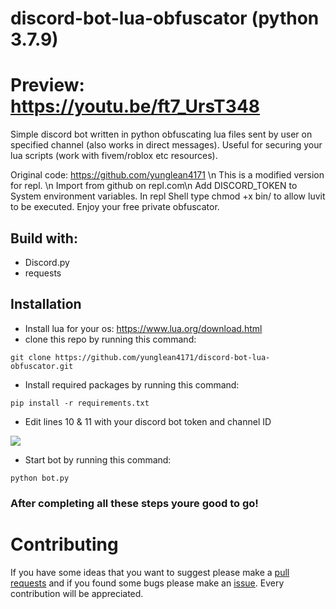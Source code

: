 # discord-bot-lua-obfuscator (python 3.7.9)

# Preview: https://youtu.be/ft7_UrsT348

Simple discord bot written in python obfuscating lua files sent by user on specified channel (also works in direct messages). 
Useful for securing your lua scripts (work with fivem/roblox etc resources).

Original code: https://github.com/yunglean4171 \n
This is a modified version for repl. \n
Import from github on repl.com\n
Add DISCORD_TOKEN to System environment variables.
In repl Shell type chmod +x bin/ to allow luvit to be executed.
Enjoy your free private obfuscator.

## Build with:
- Discord.py 
- requests

## Installation
- Install lua for your os: https://www.lua.org/download.html
- clone this repo by running this command: 
```
git clone https://github.com/yunglean4171/discord-bot-lua-obfuscator.git
```
- Install required packages by running this command:
```
pip install -r requirements.txt
```
- Edit lines 10 & 11 with your discord bot token and channel ID

![](https://i.imgur.com/rmBojkN.png)
- Start bot by running this command:
```
python bot.py
```

### After completing all these steps youre good to go!

# Contributing
If you have some ideas that you want to suggest please make a [pull requests](https://github.com/yunglean4171/discord-bot-lua-obfuscator/pulls) and if you found some bugs please make an [issue](https://github.com/yunglean4171/discord-bot-lua-obfuscator/issues). Every contribution will be appreciated.
